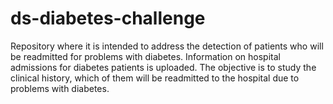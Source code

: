 # ds-diabetes-challenge

Repository where it is intended to address the detection of patients who will be readmitted for problems with diabetes. Information on hospital admissions for diabetes patients is uploaded. The objective is to study the clinical history, which of them will be readmitted to the hospital due to problems with diabetes.
